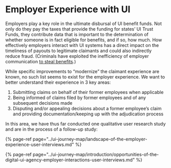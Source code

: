# Employer Experience with UI

Employers play a key role in the ultimate disbursal of UI benefit funds. Not only do they pay the taxes that provide the funding for states’ UI Trust Funds, they contribute data that is important to the determination of whether someone is in fact eligible for benefits, and if so, how much. How effectively employers interact with UI systems has a direct impact on the timeliness of payouts to legitimate claimants and could also indirectly reduce fraud. \(Criminals have exploited the inefficiency of employer communication [to steal benefits](https://lynnwoodtimes.com/2020/06/24/arrest-made-in-650-million-esd-unemployment-fraud-case/).\) 

While specific improvements to “modernize” the claimant experience are known, no such list seems to exist for the employer experience. We want to better understand their experience in 3 key areas:

1. Submitting claims on behalf of their former employees when applicable
2. Being informed of claims filed by former employees and of any subsequent decisions made
3. Disputing and/or appealing decisions about a former employee’s claim and providing documentation/keeping up with the adjudication process

In this area, we have thus far conducted one qualitative user research study and are in the process of a follow-up study:

{% page-ref page="../ui-journey-map/landscape-of-the-employer-experience-user-interviews.md" %}

{% page-ref page="../ui-journey-map/introduction/opportunities-of-the-digital-ui-agency-employer-interactions-user-interviews.md" %}



